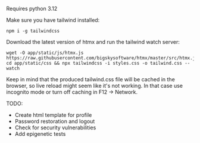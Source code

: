 Requires python 3.12

Make sure you have tailwind installed:
```
npm i -g tailwindcss
```

Download the latest version of htmx and run the tailwind watch server:
```
wget -O app/static/js/htmx.js https://raw.githubusercontent.com/bigskysoftware/htmx/master/src/htmx.js
cd app/static/css && npx tailwindcss -i styles.css -o tailwind.css --watch
```
Keep in mind that the produced tailwind.css file will be cached in the browser, so live reload might seem like it's not working. In that case use incognito mode or turn off caching in F12 -> Network.

TODO:
- Create html template for profile
- Password restoration and logout
- Check for security vulnerabilities
- Add epigenetic tests